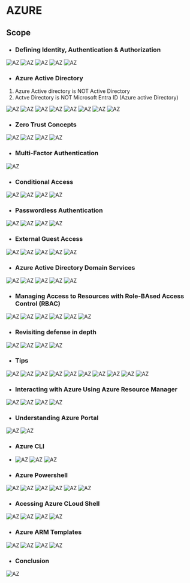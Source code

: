 # AZURE

## Scope

- ### Defining Identity, Authentication & Authorization

![AZ](./Img/1.PNG)
![AZ](./Img/2.PNG)
![AZ](./Img/3.PNG)
![AZ](./Img/4.PNG)
![AZ](./Img/5.PNG)

- ### Azure Active Directory

1.  Azure Active directory is NOT Active Directory
2.  Actve Directory is NOT Microsoft Entra ID (Azure active Directory)

![AZ](./Img/6.PNG)
![AZ](./Img/7.PNG)
![AZ](./Img/8.PNG)
![AZ](./Img/9.PNG)
![AZ](./Img/10.PNG)
![AZ](./Img/11.PNG)
![AZ](./Img/12.PNG)
![AZ](./Img/13.PNG)

- ### Zero Trust Concepts

![AZ](./Img/14.PNG)
![AZ](./Img/15.PNG)
![AZ](./Img/16.PNG)
![AZ](./Img/17.PNG)

- ### Multi-Factor Authentication

![AZ](./Img/18.PNG)

- ### Conditional Access

![AZ](./Img/19.PNG)
![AZ](./Img/20.PNG)
![AZ](./Img/21.PNG)
![AZ](./Img/22.PNG)

- ### Passwordless Authentication

![AZ](./Img/23.PNG)
![AZ](./Img/24.PNG)
![AZ](./Img/25.PNG)
![AZ](./Img/26.PNG)

- ### External Guest Access

![AZ](./Img/27.PNG)
![AZ](./Img/28.PNG)
![AZ](./Img/29.PNG)
![AZ](./Img/30.PNG)
![AZ](./Img/31.PNG)

- ### Azure Active Directory Domain Services

![AZ](./Img/32.PNG)
![AZ](./Img/33.PNG)
![AZ](./Img/34.PNG)
![AZ](./Img/35.PNG)
![AZ](./Img/36.PNG)

- ### Managing Access to Resources with Role-BAsed Access Control (RBAC)

![AZ](./Img/37.PNG)
![AZ](./Img/38.PNG)
![AZ](./Img/39.PNG)
![AZ](./Img/40.PNG)
![AZ](./Img/41.PNG)
![AZ](./Img/42.PNG)

- ### Revisiting defense in depth

![AZ](./Img/43.PNG)
![AZ](./Img/44.PNG)
![AZ](./Img/45.PNG)
![AZ](./Img/46.PNG)

- ### Tips

![AZ](./Img/47.PNG)
![AZ](./Img/48.PNG)
![AZ](./Img/49.PNG)
![AZ](./Img/50.PNG)
![AZ](./Img/51.PNG)
![AZ](./Img/52.PNG)
![AZ](./Img/53.PNG)
![AZ](./Img/54.PNG)
![AZ](./Img/55.PNG)
![AZ](./Img/56.PNG)

- ### Interacting with Azure Using Azure Resource Manager

![AZ](./Img/57.PNG)
![AZ](./Img/58.PNG)
![AZ](./Img/59.PNG)
![AZ](./Img/60.PNG)

- ### Understanding Azure Portal

![AZ](./Img/61.PNG)
![AZ](./Img/62.PNG)

- ### Azure CLI
- ![AZ](./Img/63.PNG)
  ![AZ](./Img/64.PNG)
  ![AZ](./Img/65.PNG)

- ### Azure Powershell

![AZ](./Img/66.PNG)
![AZ](./Img/67.PNG)
![AZ](./Img/68.PNG)
![AZ](./Img/69.PNG)
![AZ](./Img/70.PNG)
![AZ](./Img/71.PNG)

- ### Acessing Azure CLoud Shell

![AZ](./Img/72.PNG)
![AZ](./Img/73.PNG)
![AZ](./Img/74.PNG)
![AZ](./Img/75.PNG)

- ### Azure ARM Templates

![AZ](./Img/76.PNG)
![AZ](./Img/77.PNG)
![AZ](./Img/78.PNG)
![AZ](./Img/79.PNG)

- ### Conclusion

![AZ](./Img/80.PNG)
